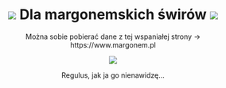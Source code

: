 <h1 align="center">
    <img src="https://micc.garmory-cdn.cloud/obrazki/npc/mez/npc249.gif"/>
    Dla margonemskich świrów
    <img src="https://micc.garmory-cdn.cloud/obrazki/npc/mez/npc249.gif"/>
</h1>

<p align="center">
  Można sobie pobierać dane z tej wspaniałej strony -> https://www.margonem.pl
</p>

<p align='center'>
    <img src="https://micc.garmory-cdn.cloud/obrazki/npc/kol/bazyliszek.gif" />
</p>
<p align='center'>
    Regulus, jak ja go nienawidzę...
</p>


